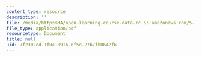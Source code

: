 ```yaml
---
content_type: resource
description: ''
file: /media/https%3A/open-learning-course-data-rc.s3.amazonaws.com/5-73-quantum-mechanics-i-fall-2018/7f2302ed1f0c89166f5d27b7fb0642f6_MIT5_73F18_Lec30.pdf
file_type: application/pdf
resourcetype: Document
title: null
uid: 7f2302ed-1f0c-8916-6f5d-27b7fb0642f6
---
```

